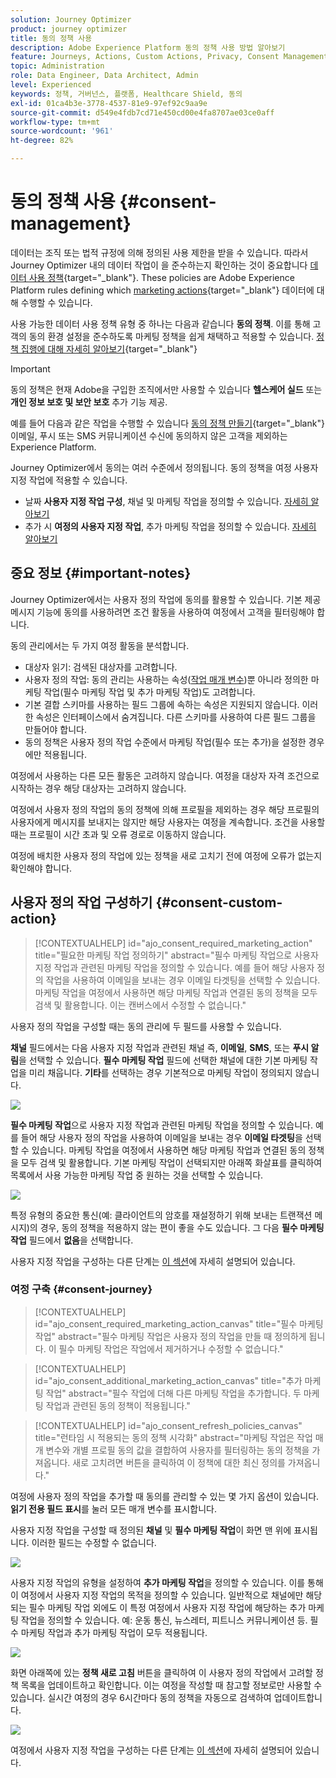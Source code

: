 ```yaml
---
solution: Journey Optimizer
product: journey optimizer
title: 동의 정책 사용
description: Adobe Experience Platform 동의 정책 사용 방법 알아보기
feature: Journeys, Actions, Custom Actions, Privacy, Consent Management
topic: Administration
role: Data Engineer, Data Architect, Admin
level: Experienced
keywords: 정책, 거버넌스, 플랫폼, Healthcare Shield, 동의
exl-id: 01ca4b3e-3778-4537-81e9-97ef92c9aa9e
source-git-commit: d549e4fdb7cd71e450cd00e4fa8707ae03ce0aff
workflow-type: tm+mt
source-wordcount: '961'
ht-degree: 82%

---
```


# 동의 정책 사용 {#consent-management}

<!--Adobe Experience Platform allows you to easily adopt and enforce marketing policies to respect the consent preferences of your customers. Consent policies are defined in Adobe Experience Platform. Refer to [this documentation](https://experienceleague.adobe.com/docs/experience-platform/data-governance/policies/user-guide.html#consent-policy).

In Journey Optimizer, you can apply these consent policies to your custom actions. For example, you can define consent policies to exclude customers who have not consented to receive email, push or SMS communication.-->

데이터는 조직 또는 법적 규정에 의해 정의된 사용 제한을 받을 수 있습니다. 따라서 Journey Optimizer 내의 데이터 작업이 을 준수하는지 확인하는 것이 중요합니다 [데이터 사용 정책](https://experienceleague.adobe.com/docs/experience-platform/data-governance/policies/overview.html?lang=ko){target="_blank"}. These policies are Adobe Experience Platform rules defining which [marketing actions](https://experienceleague.adobe.com/docs/experience-platform/data-governance/policies/overview.html#marketing-actions){target="_blank"} 데이터에 대해 수행할 수 있습니다.

사용 가능한 데이터 사용 정책 유형 중 하나는 다음과 같습니다 **동의 정책**. 이를 통해 고객의 동의 환경 설정을 준수하도록 마케팅 정책을 쉽게 채택하고 적용할 수 있습니다. [정책 집행에 대해 자세히 알아보기](https://experienceleague.adobe.com/docs/experience-platform/data-governance/enforcement/auto-enforcement.html){target="_blank"}

>[!IMPORTANT]
>
>동의 정책은 현재 Adobe을 구입한 조직에서만 사용할 수 있습니다 **헬스케어 실드** 또는 **개인 정보 보호 및 보안 보호** 추가 기능 제공.

예를 들어 다음과 같은 작업을 수행할 수 있습니다 [동의 정책 만들기](https://experienceleague.adobe.com/docs/experience-platform/data-governance/policies/user-guide.html?lang=ko#consent-policy){target="_blank"} 이메일, 푸시 또는 SMS 커뮤니케이션 수신에 동의하지 않은 고객을 제외하는 Experience Platform.

Journey Optimizer에서 동의는 여러 수준에서 정의됩니다. 동의 정책을 여정 사용자 지정 작업에 적용할 수 있습니다.

* 날짜 **사용자 지정 작업 구성**, 채널 및 마케팅 작업을 정의할 수 있습니다. [자세히 알아보기](#consent-custom-action)
* 추가 시 **여정의 사용자 지정 작업**, 추가 마케팅 작업을 정의할 수 있습니다. [자세히 알아보기](#consent-journey)

## 중요 정보 {#important-notes}

Journey Optimizer에서는 사용자 정의 작업에 동의를 활용할 수 있습니다. 기본 제공 메시지 기능에 동의를 사용하려면 조건 활동을 사용하여 여정에서 고객을 필터링해야 합니다.

동의 관리에서는 두 가지 여정 활동을 분석합니다.

* 대상자 읽기: 검색된 대상자를 고려합니다.
* 사용자 정의 작업: 동의 관리는 사용하는 속성([작업 매개 변수](../action/about-custom-action-configuration.md#define-the-message-parameters))뿐 아니라 정의한 마케팅 작업(필수 마케팅 작업 및 추가 마케팅 작업)도 고려합니다.
* 기본 결합 스키마를 사용하는 필드 그룹에 속하는 속성은 지원되지 않습니다. 이러한 속성은 인터페이스에서 숨겨집니다. 다른 스키마를 사용하여 다른 필드 그룹을 만들어야 합니다.
* 동의 정책은 사용자 정의 작업 수준에서 마케팅 작업(필수 또는 추가)을 설정한 경우에만 적용됩니다.

여정에서 사용하는 다른 모든 활동은 고려하지 않습니다. 여정을 대상자 자격 조건으로 시작하는 경우 해당 대상자는 고려하지 않습니다.

여정에서 사용자 정의 작업의 동의 정책에 의해 프로필을 제외하는 경우 해당 프로필의 사용자에게 메시지를 보내지는 않지만 해당 사용자는 여정을 계속합니다. 조건을 사용할 때는 프로필이 시간 초과 및 오류 경로로 이동하지 않습니다.

여정에 배치한 사용자 정의 작업에 있는 정책을 새로 고치기 전에 여정에 오류가 없는지 확인해야 합니다.

<!--
There are two types of latency regarding the use of consent policies:

* **User latency**: the delay from the time a profile changes a consent settings to the moment it is applied in Experience Platform. This can take up to 48h. 
* **Consent policy latency**: the delay from the time a consent policy is created or updated to the moment it is applied. This can take up to 6 hours
-->

## 사용자 정의 작업 구성하기 {#consent-custom-action}

>[!CONTEXTUALHELP]
>id="ajo_consent_required_marketing_action"
>title="필요한 마케팅 작업 정의하기"
>abstract="필수 마케팅 작업으로 사용자 지정 작업과 관련된 마케팅 작업을 정의할 수 있습니다. 예를 들어 해당 사용자 정의 작업을 사용하여 이메일을 보내는 경우 이메일 타겟팅을 선택할 수 있습니다. 마케팅 작업을 여정에서 사용하면 해당 마케팅 작업과 연결된 동의 정책을 모두 검색 및 활용합니다. 이는 캔버스에서 수정할 수 없습니다."

사용자 정의 작업을 구성할 때는 동의 관리에 두 필드를 사용할 수 있습니다.

**채널** 필드에서는 다음 사용자 지정 작업과 관련된 채널 즉, **이메일**, **SMS**, 또는 **푸시 알림**&#x200B;을 선택할 수 있습니다. **필수 마케팅 작업** 필드에 선택한 채널에 대한 기본 마케팅 작업을 미리 채웁니다. **기타**&#x200B;를 선택하는 경우 기본적으로 마케팅 작업이 정의되지 않습니다.

![](assets/consent1.png)

**필수 마케팅 작업**&#x200B;으로 사용자 지정 작업과 관련된 마케팅 작업을 정의할 수 있습니다. 예를 들어 해당 사용자 정의 작업을 사용하여 이메일을 보내는 경우 **이메일 타겟팅**&#x200B;을 선택할 수 있습니다. 마케팅 작업을 여정에서 사용하면 해당 마케팅 작업과 연결된 동의 정책을 모두 검색 및 활용합니다. 기본 마케팅 작업이 선택되지만 아래쪽 화살표를 클릭하여 목록에서 사용 가능한 마케팅 작업 중 원하는 것을 선택할 수 있습니다.

![](assets/consent2.png)

특정 유형의 중요한 통신(예: 클라이언트의 암호를 재설정하기 위해 보내는 트랜잭션 메시지)의 경우, 동의 정책을 적용하지 않는 편이 좋을 수도 있습니다. 그 다음 **필수 마케팅 작업** 필드에서 **없음**&#x200B;을 선택합니다.

사용자 지정 작업을 구성하는 다른 단계는 [이 섹션](../action/about-custom-action-configuration.md#consent-management)에 자세히 설명되어 있습니다.

### 여정 구축 {#consent-journey}

>[!CONTEXTUALHELP]
>id="ajo_consent_required_marketing_action_canvas"
>title="필수 마케팅 작업"
>abstract="필수 마케팅 작업은 사용자 정의 작업을 만들 때 정의하게 됩니다. 이 필수 마케팅 작업은 작업에서 제거하거나 수정할 수 없습니다."

>[!CONTEXTUALHELP]
>id="ajo_consent_additional_marketing_action_canvas"
>title="추가 마케팅 작업"
>abstract="필수 작업에 더해 다른 마케팅 작업을 추가합니다. 두 마케팅 작업과 관련된 동의 정책이 적용됩니다."

>[!CONTEXTUALHELP]
>id="ajo_consent_refresh_policies_canvas"
>title="런타임 시 적용되는 동의 정책 시각화"
>abstract="마케팅 작업은 작업 매개 변수와 개별 프로필 동의 값을 결합하여 사용자를 필터링하는 동의 정책을 가져옵니다. 새로 고치려면 버튼을 클릭하여 이 정책에 대한 최신 정의를 가져옵니다."

여정에 사용자 정의 작업을 추가할 때 동의를 관리할 수 있는 몇 가지 옵션이 있습니다. **읽기 전용 필드 표시**&#x200B;를 눌러 모든 매개 변수를 표시합니다.

사용자 지정 작업을 구성할 때 정의된 **채널** 및 **필수 마케팅 작업**&#x200B;이 화면 맨 위에 표시됩니다. 이러한 필드는 수정할 수 없습니다.

![](assets/consent4.png)

사용자 지정 작업의 유형을 설정하여 **추가 마케팅 작업**&#x200B;을 정의할 수 있습니다. 이를 통해 이 여정에서 사용자 지정 작업의 목적을 정의할 수 있습니다. 일반적으로 채널에만 해당되는 필수 마케팅 작업 외에도 이 특정 여정에서 사용자 지정 작업에 해당하는 추가 마케팅 작업을 정의할 수 있습니다. 예: 운동 통신, 뉴스레터, 피트니스 커뮤니케이션 등. 필수 마케팅 작업과 추가 마케팅 작업이 모두 적용됩니다.

![](assets/consent3.png)

화면 아래쪽에 있는 **정책 새로 고침** 버튼을 클릭하여 이 사용자 정의 작업에서 고려할 정책 목록을 업데이트하고 확인합니다. 이는 여정을 작성할 때 참고할 정보로만 사용할 수 있습니다. 실시간 여정의 경우 6시간마다 동의 정책을 자동으로 검색하여 업데이트합니다.

![](assets/consent5.png)

<!--
The following data is taken into account for consent:

* marketing actions and additional marketing actions defined in the custom action
* action parameters defined in the custom action, see this [section](../action/about-custom-action-configuration.md#define-the-message-parameters) 
* attributes used as criteria in a segment when the journey starts with a Read segment, see this [section](../building-journeys/read-audience.md) 

>[!NOTE]
>
>Please note that there can be a latency when updating the list of policies applied, refer to this [this section](../action/consent.md#important-notes).
-->

여정에서 사용자 지정 작업을 구성하는 다른 단계는 [이 섹션](../building-journeys/using-custom-actions.md)에 자세히 설명되어 있습니다.
